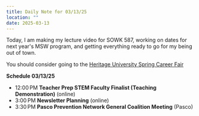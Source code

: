 ```yaml
---
title: Daily Note for 03/13/25
location: ""
date: 2025-03-13
---
```

Today, I am making my lecture video for SOWK 587, working on dates for next year's MSW program, and getting everything ready to go for my being out of town.

You should consider going to the [Heritage University Spring Career Fair](https://heritage.edu/event/heritage-university-spring-career-fair/)

**Schedule 03/13/25**

- 12:00 PM **Teacher Prep STEM Faculty Finalist (Teaching Demonstration)** (online)
- 3:00 PM **Newsletter Planning** (online)
- 3:30 PM **Pasco Prevention Network General Coalition Meeting** (Pasco)
